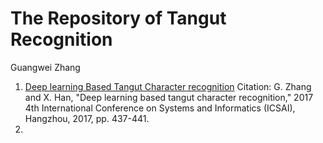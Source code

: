 # The Repository of Tangut Recognition

Guangwei Zhang

1. [Deep learning Based Tangut Character recognition](https://ieeexplore.ieee.org/document/8248332/)
   Citation: G. Zhang and X. Han, "Deep learning based tangut character recognition," 2017 4th International Conference on Systems and Informatics (ICSAI), Hangzhou, 2017, pp. 437-441.
2. 
